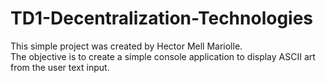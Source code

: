 # TD1-Decentralization-Technologies
This simple project was created by Hector Mell Mariolle.  
The objective is to create a simple console application to display ASCII art from the user text input.

